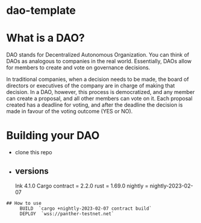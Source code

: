 # dao-template

# What is a DAO? 
DAO stands for Decentralized Autonomous Organization. You can think of DAOs as analogous to companies in the real world. Essentially, DAOs allow for members to create and vote on governance decisions.

In traditional companies, when a decision needs to be made, the board of directors or executives of the company are in charge of making that decision. In a DAO, however, this process is democratized, and any member can create a proposal, and all other members can vote on it. Each proposal created has a deadline for voting, and after the deadline the decision is made in favour of the voting outcome (YES or NO).

# Building your DAO
 - clone this repo 
 -    ##  versions 
        Ink 4.1.0 
        Cargo contract = 2.2.0
        rust = 1.69.0 
        nightly = nightly-2023-02-07

    ## How to use 
         BUILD  `cargo +nightly-2023-02-07 contract build`
         DEPLOY  `wss://panther-testnet.net`   
         




